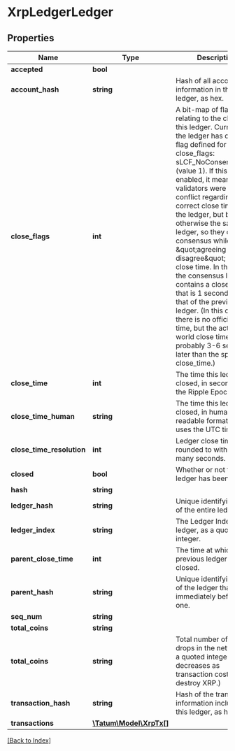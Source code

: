# XrpLedgerLedger

## Properties

Name | Type | Description | Notes
------------ | ------------- | ------------- | -------------
**accepted** | **bool** |  | [optional]
**account_hash** | **string** | Hash of all account state information in this ledger, as hex. | [optional]
**close_flags** | **int** | A bit-map of flags relating to the closing of this ledger. Currently, the ledger has only one flag defined for close_flags: sLCF_NoConsensusTime (value 1). If this flag is enabled, it means that validators were in conflict regarding the correct close time for the ledger, but build otherwise the same ledger, so they declared consensus while \&quot;agreeing to disagree\&quot; on the close time. In this case, the consensus ledger contains a close_time that is 1 second after that of the previous ledger. (In this case, there is no official close time, but the actual real-world close time is probably 3-6 seconds later than the specified close_time.) | [optional]
**close_time** | **int** | The time this ledger was closed, in seconds since the Ripple Epoch | [optional]
**close_time_human** | **string** | The time this ledger was closed, in human-readable format. Always uses the UTC time zone. | [optional]
**close_time_resolution** | **int** | Ledger close times are rounded to within this many seconds. | [optional]
**closed** | **bool** | Whether or not this ledger has been closed. | [optional]
**hash** | **string** |  | [optional]
**ledger_hash** | **string** | Unique identifying hash of the entire ledger. | [optional]
**ledger_index** | **string** | The Ledger Index of this ledger, as a quoted integer. | [optional]
**parent_close_time** | **int** | The time at which the previous ledger was closed. | [optional]
**parent_hash** | **string** | Unique identifying hash of the ledger that came immediately before this one. | [optional]
**seq_num** | **string** |  | [optional]
**total_coins** | **string** |  | [optional]
**total_coins** | **string** | Total number of XRP drops in the network, as a quoted integer. (This decreases as transaction costs destroy XRP.) | [optional]
**transaction_hash** | **string** | Hash of the transaction information included in this ledger, as hex. | [optional]
**transactions** | [**\Tatum\Model\XrpTx[]**](XrpTx.md) |  | [optional]

[[Back to Index]](../index.md)
